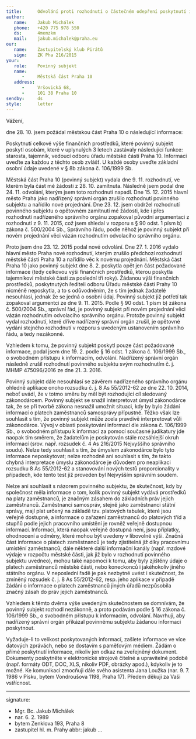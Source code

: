 ```yaml
---
title:      Odvolání proti rozhodnutí o částečném odepření poskytnutí informace.
author:
   name:    Jakub Michálek
   phone:   +420 775 978 550
   ds:      4memzkm
   mail:    jakub.michalek@praha.eu
our:
   name:    Zastupitelský klub Pirátů
   sign:    ZK Pha 216/2015
your:
   role:    Povinný subjekt
   name:    
      -     Městská část Praha 10
   address:
      -     Vršovická 68,
      -     101 38 Praha 10
sendby:     ds
style:      letter
---
```


Vážení, 

dne 28. 10. jsem požádal městskou část Praha 10 o následující informace: 

Poskytnutí celkové výše finančních prostředků, které povinný subjekt poskytl osobám, které v uplynulých 3 letech zastávaly následující funkce: starosta, tajemník, vedoucí odboru úřadu městské části Praha 10. Informaci uveďte za každou z těchto osob zvlášť. U každé osoby uveďte základní osobní údaje uvedené v § 8b zákona č. 106/1999 Sb. 

Městská část Praha 10 (povinný subjekt) vydala dne 9. 11. rozhodnutí, ve kterém byla část mé žádosti z 28. 10. zamítnuta. Následně jsem podal dne 24. 11. odvolání, kterým jsem toto rozhodnutí napadl. Dne 15. 12. 2015 hlavní město Praha jako nadřízený správní orgán zrušilo rozhodnutí povinného subjektu a nařídilo nové projednání. Dne 23. 12. jsem obdržel rozhodnutí povinného subjektu o opětovném zamítnutí mé žádosti, kde i přes rozhodnutí nadřízeného správního orgánu zopakoval původní argumentaci z rozhodnutí z 9. 11. 2015, což jsem shledal v rozporu s § 90 odst. 1 písm b) zákona č. 500/2004 Sb., Správního řádu, podle něhož je povinný subjekt při novém projednání věci vázán rozhodnutím odvolacího správního orgánu.

Proto jsem dne 23. 12. 2015 podal nové odvolání. Dne 27. 1. 2016 vydalo hlavní město Praha nové rozhodnutí, kterým zrušilo předchozí rozhodnutí městské části Praha 10 a nařídilo věc k novému projednání. Městská část Praha 10 jako povinný subjekt dne 8. 2. poskytla opět jen část požadované informace (tedy celkovou výši finančních prostředků, kterou poskytla tajemníkovi městské části za poslední tři roky). Žádanou výši finančních prostředků, poskytnutých řediteli odboru Úřadu městské části Prahy 10 nicméně neposkytla, a to s odůvodněním, že s tím jednak žadatelé nesouhlasí, jednak že se jedná o osobní údaj. Povinný subjekt již potřetí tak zopakoval argumentci ze dne 9. 11. 2015. Podle § 90 odst. 1 písm b) zákona č. 500/2004 Sb., správní řád, je povinný subjekt při novém projednání věci vázán rozhodnutím odvolacího správního orgánu. Protože povinný subjekt vydal rozhodnutí, které dříve nadřízený správní orgán zrušil, je opětovné vydání stejného rozhodnutí v rozporu s uvedeným ustanovením správního řádu, a tedy nezákonné. 

Vzhledem k tomu, že povinný subjekt poskytl pouze část požadované informace, podal jsem dne 19. 2. podle § 16 odst. 1 zákona č. 106/1999 Sb., o svobodném přístupu k informacím, odvolání. Nadřízený správní orgán následně zrušil rozhodnutí povinného subjektu svým rozhodnutím č. j. MHMP 475096/2016 ze dne 21. 3. 2016. 

Povinný subjekt dále nesouhlasí se závěrem nadřízeného správního orgánu ohledně aplikace onoho rozsudku č. j. 8 As 55/2012-62 ze dne 22. 10. 2014, neboť uvádí, že v totmo směru by měl být rozhodující cíl sledovaný zákonodárcem. Povinný subjekt se snažil interpretovat úmysl zákonodárce tak, že se při tvorbě zákona nesnažil umožnit situaci, kdy by bylo žádání informací o platech zaměstnanců samosprávy přípustné. Těžko však lze souhlasit s tím, že povinný subjekt může zcela pravdivě interpretovat vůli zákonodárce. Vývoj v oblasti poskytování informací dle zákona č. 106/1999 Sb., o svobodném přístupu k informací za pomocí současné judikatury jde naopak tím směrem, že žadatelům je poskytován stále rozsáhlejší okruh informací (srov. např. rozsudek č. 4 As 216/2015 Nejvyššího správního soudu). Nelze tedy souhlasit s tím, že úmyslem zákonodárce bylo tyto informace neposkytovat; nelze rozhodně ani souhlasit s tím, že takto chybná interpretace úmyslu zákonodárce je důvodem pro neaplikaci rozsudku 8 As 55/2012-62 a stanovování nových testů proporcionality v případech, kde tento test již proveden byl Nejvyšším správním soudem.

Nelze ani souhlasit s názorem povinného subjektu, že skutečnost, kdy by společnost měla informace o tom, kolik povinný subjekt vydává prostředků na platy zaměstnanců, je značným zásahem do základních práv jejich zaměstnanců. Zaměstnanci samospráv, stejně jako zaměstnanci státní správy, mají plat určený na základě tzv. platových tabulek, které jsou veřejně dostupné, a informace o zařazení zaměstnanců do platových tříd a stupňů podle jejich pracovního umístění je rovněž veřejně dostupnou informací. Informací, která naopak veřejně dostupná není, jsou příplatky, ohodnocení a odměny, které mohou být uvedeny v libovolné výši. Značná část informace o platech zaměstnanců je tedy zjistitelná již díky pracovnímu umístění zaměstnanců; dále některé další informační kanály (např. mzdové výdaje v rozpočtu městské části, jak již bylo v rozhodnutí povinného subjektu uvedneo), mohou také napomoci k tomu, aby byly zjištěny údaje o platech zaměstnanců městské části, nebo koneckonců i jakéhokoliv jiného státního orgánu. V neposlední řadě je pak nezbytné uvést i skutečnost, že zmíněný rozsudek č. j. 8 As 55/2012-62, resp. jeho aplikace v případě žádání o informace o platech zaměstnanců jiných úřadů nezpůsobila značný zásah do práv jejich zaměstnanců.

Vzhledem k těmto dvěma výše uvedeným skutečnostem se domnívám, že povinný subjekt rozhodl nezákonně, a proto podávám podle § 16 zákona č. 106/1999 Sb., o svobodném přístupu k informacím, odvolání. Navrhuji, aby nadřízený správní orgán přikázal povinnému subjektu žádanou informaci poskytnout. 

Vyžaduje-li to velikost poskytovaných informací, zašlete informace ve více datových zprávách, nebo se dostavím s paměťovým médiem. Žádám o přímé poskytnutí informace, nikoliv jen odkaz na zveřejněný dokument. Dokumenty poskytněte v elektronické strojově čitelné a upravitelné podobě (např. formáty ODT, DOC, XLS, nikoliv PDF, obrázky apod.), kdykoliv je to možné. Ke komunikaci zmocňuji dále svého asistenta Jana Loužka (nar. 9. 7. 1986 v Písku, bytem Vondroušova 1198, Praha 17). Předem děkuji za Vaši vstřícnost. 

---
signature:
  - Mgr. Bc. Jakub Michálek
  - nar. 6. 2. 1989
  - bytem Zenklova 193, Praha 8
  - zastupitel hl. m. Prahy
abbr:       jakub
...
